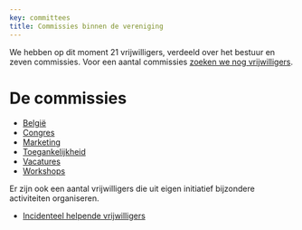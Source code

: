 ```yaml
---
key: committees
title: Commissies binnen de vereniging
---
```

We hebben op dit moment 21 vrijwilligers, verdeeld over het bestuur en zeven commissies. Voor een aantal commissies [zoeken we nog vrijwilligers](/vereniging/vrijwilligers).

# De commissies

* [België](/vereniging/commissies/belgie)
* [Congres](/vereniging/commissies/congres)
* [Marketing](/vereniging/commissies/marketing)
* [Toegankelijkheid](/vereniging/commissies/webrichtlijnen)
* [Vacatures](/vereniging/commissies/vacatures)
* [Workshops](/vereniging/commissies/workshops)

Er zijn ook een aantal vrijwilligers die uit eigen initiatief bijzondere activiteiten organiseren.

* [Incidenteel helpende vrijwilligers](/vereniging/commissies/incidenteel-helpende-vrijwilligers)
